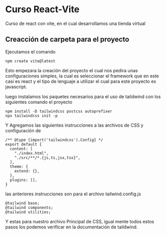 # Curso React-Vite

Curso de react con vite, en el cual desarrollamos una tienda virtual

## Creacción de carpeta para el proyecto 

Ejecutamos el comando

`npm create vite@latest`

Esto empezara la creación del proyecto el cual nos pedira unas configuraciones simples, la cual es seleccionar el framework que en este casi es react y el tipo de lenguaje a utilizar el cual para este proyecto es javascript.

luego instalamos los paquetes necesarios para el uso de taildwind con los siguientes comando el proyecto

```
npm install -D tailwindcss postcss autoprefixer
npx tailwindcss init -p

```

Y Agregamos las siguientes instrucciones a las archivos de CSS y configuración de

```
/** @type {import('tailwindcss').Config} */
export default {
  content: [
    "./index.html",
    "./src/**/*.{js,ts,jsx,tsx}",
  ],
  theme: {
    extend: {},
  },
  plugins: [],
}

```

las anteriores instrucciones son para el archivo tailwind.config.js

```
@tailwind base;
@tailwind components;
@tailwind utilities;

```

Y estas para nuestro archivo Principal de CSS, igual mente todos estos pasos los podemos verificar en la documentación de taildwind.